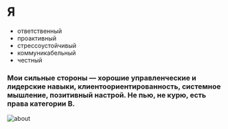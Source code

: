 
# Я 
* ответственный
* проактивный
* стрессоустойчивый
* коммуникабельный
* честный
### Мои сильные стороны — хорошие управленческие и лидерские навыки, клиентоориентированность, системное мышление, позитивный настрой. Не пью, не курю, есть права категории B.

    
![about](https://github.com/user-attachments/assets/1c4aa63a-d0c8-41d6-a6b2-87c310c02b74)
